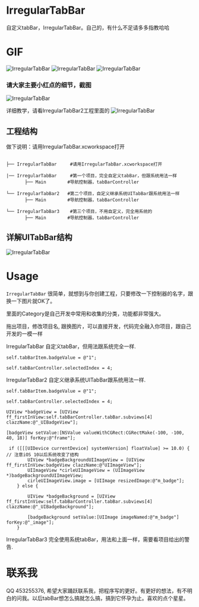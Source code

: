 # IrregularTabBar
  自定义tabBar，IrregularTabBar。自己的，有什么不足请多多指教哈哈
  

# GIF
![IrregularTabBar](GIF/TabBar.gif "IrregularTabBar") ![IrregularTabBar](GIF/TabBar3.gif "IrregularTabBar") 
![IrregularTabBar](GIF/TabBar2.gif "IrregularTabBar")



### 请大家主要小红点的细节，截图

![IrregularTabBar](GIF/cut.png "IrregularTabBar") 

详细教学，请看IrregularTabBar2工程里面的
![IrregularTabBar](GIF/proCut.png "IrregularTabBar")


## 工程结构
做下说明：请用IrregularTabBar.xcworkspace打开


 ```

├── IrregularTabBar     #请用IrregularTabBar.xcworkspace打开

|── IrregularTabBar     #第一个项目，完全自定义tabBar，但跟系统用法一样
        ├── Main        #导航控制器，tabBarController
          
└── IrregularTabBar2   #第二个项目，自定义继承系统UITabBar跟系统用法一样
        ├── Main        #导航控制器，tabBarController 
               
└── IrregularTabBar3    #第三个项目，不用自定义，完全用系统的
        ├── Main        #导航控制器，tabBarController

 ```  
  
 
## 详解UITabBar结构

![IrregularTabBar](GIF/UITabBar结构.jpeg "IrregularTabBar")

# Usage
 `IrregularTabBar` 很简单，就想到与你创建工程，只要修改一下控制器的名字，跟换一下图片就OK了。
 
 里面的Category是自己开发中常用和收集的分类，功能都非常强大。
 
 拖出项目，修改项目名, 跟换图片，可以直接开发，代码完全融入你项目，跟自己开发的一模一样
IrregularTabBar 自定义tabBar，但用法跟系统完全一样.
```
self.tabBarItem.badgeValue = @"1";
self.tabBarController.selectedIndex = 4;
```
IrregularTabBar2 自定义继承系统UITabBar跟系统用法一样. 
```
self.tabBarItem.badgeValue = @"1";
self.tabBarController.selectedIndex = 4;
UIView *badgeView = [UIView ff_firstInView:self.tabBarController.tabBar.subviews[4] clazzName:@"_UIBadgeView"];
        
[badgeView setValue:[NSValue valueWithCGRect:CGRectMake(-100, -100, 40, 18)] forKey:@"frame"];

 if ([[[UIDevice currentDevice] systemVersion] floatValue] >= 10.0) { // 注意iOS 10以后系统改变了结构
        UIView *badgeBackgroundUIImageView = [UIView ff_firstInView:badgeView clazzName:@"UIImageView"];
        UIImageView *cirleUIImageView = (UIImageView *)badgeBackgroundUIImageView;
        cirleUIImageView.image = [UIImage resizedImage:@"m_badge"];
    } else {

		UIView *badgeBackground = [UIView ff_firstInView:self.tabBarController.tabBar.subviews[4] clazzName:@"_UIBadgeBackground"];
		
		[badgeBackground setValue:[UIImage imageNamed:@"m_badge"] forKey:@"_image"];
	}```
IrregularTabBar3 完全使用系统tabBar，用法和上面一样，需要看项目给出的警告.

# 联系我
 QQ 453255376, 希望大家踊跃联系我，把程序写的更好。有更好的想法，有不明白的问我。以后tabBar想怎么搞就怎么搞，搞到它怀孕为止。喜欢的点个星星。
 